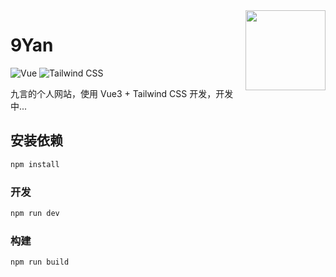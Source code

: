 <img src="public/images/icon/favicon.ico" width="128" align="right">

# 9Yan

![Vue](https://img.shields.io/badge/Vue-40AA7F) ![Tailwind CSS](https://img.shields.io/badge/Tailwind_CSS-38BDF8)

九言的个人网站，使用 Vue3 + Tailwind CSS 开发，开发中...

## 安装依赖

```sh
npm install
```

### 开发

```sh
npm run dev
```

### 构建

```sh
npm run build
```
